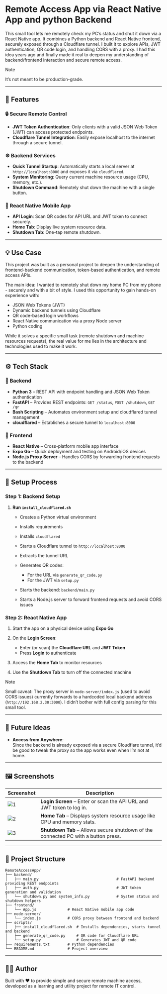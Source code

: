 # Remote Access App via React Native App and python Backend

This small tool lets me remotely check my PC’s status and shut it down via a React Native app. It combines a Python backend and React Native frontend, securely exposed through a Cloudflare tunnel. I built it to explore APIs, JWT authentication, QR code login, and handling CORS with a proxy. 
I had this idea years ago and finally made it real to deepen my understanding of backend/frontend interaction and secure remote access.

> [!NOTE]
> It’s not meant to be production-grade.


---

## 🚀 Features

### 🔒 Secure Remote Control

* **JWT Token Authentication**: Only clients with a valid JSON Web Token (JWT) can access protected endpoints.
* **Cloudflare Tunnel Integration**: Easily expose localhost to the internet through a secure tunnel.

### ⚙️ Backend Services

* **Quick Tunnel Startup**: Automatically starts a local server at `http://localhost:8000` and exposes it via `cloudflared`.
* **System Monitoring**: Query current machine resource usage (CPU, memory, etc.).
* **Shutdown Command**: Remotely shut down the machine with a single button.

### 📱 React Native Mobile App

* **API Login**: Scan QR codes for API URL and JWT token to connect securely.
* **Home Tab**: Display live system resource data.
* **Shutdown Tab**: One-tap remote shutdown.

---

## 💡 Use Case

This project was built as a personal project to deepen the understanding of frontend-backend communication, token-based authentication, and remote access APIs.

The main idea: I wanted to remotely shut down my home PC from my phone - securely and with a bit of style. I used this opportunity to gain hands-on experience with:

- JSON Web Tokens (JWT)
- Dynamic backend tunnels using Cloudflare
- QR code-based login workflows
- React Native communication via a proxy Node server
- Python coding

While it solves a specific small task (remote shutdown and machine resources requests), the real value for me lies in the architecture and technologies used to make it work.


---

## ⚙️ Tech Stack

### 🔧 Backend

* **Python 3** – REST API with endpoint handling and JSON Web Token authentication
* **FastAPI** – Provides REST endpoints: `GET /status`, `POST /shutdown`, `GET /qr`
* **Bash Scripting** – Automates environment setup and cloudflared tunnel management
* **cloudflared** – Establishes a secure tunnel to `localhost:8000`

### 📱 Frontend

* **React Native** – Cross-platform mobile app interface
* **Expo Go** – Quick deployment and testing on Android/iOS devices
* **Node.js Proxy Server** – Handles CORS by forwarding frontend requests to the backend

---

## 🧩 Setup Process

### Step 1: Backend Setup

1. **Run `install_cloudflared.sh`**

   * Creates a Python virtual environment
   * Installs requirements
   * Installs `cloudflared`
   * Starts a Cloudflare tunnel to `http://localhost:8000`
   * Extracts the tunnel URL
   * Generates QR codes:

     * For the URL via `generate_qr_code.py`
     * For the JWT via `setup.py`
   * Starts the backend: `backend/main.py`
   * Starts a Node.js server to forward frontend requests and avoid CORS issues

### Step 2: React Native App

1. Start the app on a physical device using **Expo Go**
2. On the **Login Screen**:

   * Enter (or scan) the **Cloudflare URL** and **JWT Token**
   * Press **Login** to authenticate
3. Access the **Home Tab** to monitor resources
4. Use the **Shutdown Tab** to turn off the connected machine

> [!NOTE]
> Small caveat: The proxy server in `node-server/index.js` (used to avoid CORS issues) currently forwards to a hardcoded local backend address (`http://192.168.2.30:3000`).
> I didn’t bother with full config parsing for this small tool.


---

## 🔧 Future Ideas

- **Access from Anywhere**:  
  Since the backend is already exposed via a secure Cloudflare tunnel, it’d be good to tweak the proxy so the app works even when I’m not at home.


---


## 🖼️ Screenshots

| Screenshot              | Description                                                                        |
| ----------------------- | ---------------------------------------------------------------------------------- |
| ![1](screenshots/1.JPG) | **Login Screen** – Enter or scan the API URL and JWT token to log in.              |
| ![2](screenshots/2.JPG) | **Home Tab** – Displays system resource usage like CPU and memory stats.           |
| ![3](screenshots/3.JPG) | **Shutdown Tab** – Allows secure shutdown of the connected PC with a button press. |

---

## 📂 Project Structure

```
RemoteAccessApp/
├── backend/
│   ├── main.py                                   # FastAPI backend providing REST endpoints
│   ├── auth.py                                   # JWT token generation and validation
│   └── shutdown.py and system_info.py            # System status and shutdown helpers
├── frontend/
│   └── App.js              # React Native mobile app code
├── node-server/
│   └── index.js            # CORS proxy between frontend and backend
├── scripts/
│   ├── install_cloudflared.sh  # Installs dependencies, starts tunnel and backend
│   ├── generate_qr_code.py     # QR code for Cloudflare URL
│   └── setup.py                # Generates JWT and QR code
├── requirements.txt        # Python dependencies
└── README.md               # Project overview
```

---

## 🧑‍💻 Author

Built with ❤️ to provide simple and secure remote machine access, developed as a learning and utility project for remote IT control.
